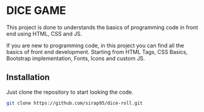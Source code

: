 
# DICE GAME

This project is done to understands the basics of programming code in front end using HTML, CSS and JS. 

If you are new to programming code, in this project you can find all the basics of front end development. Starting from HTML Tags, CSS Basics, Bootstrap implementation, Fonts, Icons and custom JS.

## Installation

Just clone the repository to start looking the code.

```bash
git clone https://github.com/sirap95/dice-roll.git
```
